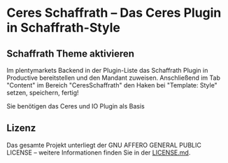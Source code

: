 # Ceres Schaffrath – Das Ceres Plugin in Schaffrath-Style

<div class="container-toc"></div>

## Schaffrath Theme aktivieren

Im plentymarkets Backend in der Plugin-Liste das Schaffrath Plugin in Productive bereitstellen und den Mandant zuweisen.
Anschließend im Tab "Content" im Bereich "CeresSchaffrath" den Haken bei "Template: Style" setzen, speichern, fertig!

<div class="alert alert-info" role="alert">
    Sie benötigen das Ceres und IO Plugin als Basis
</div>

## Lizenz

Das gesamte Projekt unterliegt der GNU AFFERO GENERAL PUBLIC LICENSE – weitere Informationen finden Sie in der [LICENSE.md](https://github.com/plentymarkets/plugin-ceres/blob/stable/LICENSE.md).